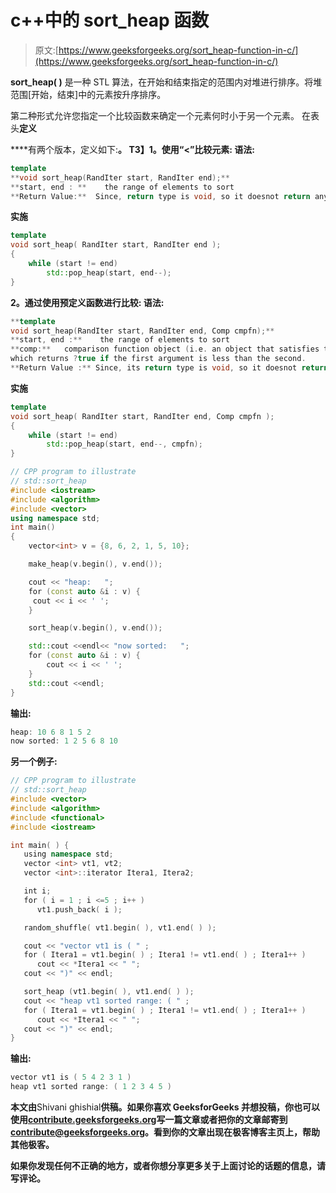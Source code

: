 # c++中的 sort_heap 函数

> 原文:[https://www.geeksforgeeks.org/sort_heap-function-in-c/](https://www.geeksforgeeks.org/sort_heap-function-in-c/)

**sort_heap( )** 是一种 STL 算法，在开始和结束指定的范围内对堆进行排序。将堆范围[开始，结束]中的元素按升序排序。

第二种形式允许您指定一个比较函数来确定一个元素何时小于另一个元素。
在表头**定义**

****有两个版本，定义如下:**。
T3】1。使用“<”比较元素:
语法:**

```cpp
template 
**void sort_heap(RandIter start, RandIter end);**
**start, end : **    the range of elements to sort
**Return Value:**  Since, return type is void, so it doesnot return any value. 
```

****实施****

```cpp
template
void sort_heap( RandIter start, RandIter end );
{
    while (start != end)
        std::pop_heap(start, end--);
} 
```

****2。通过使用预定义函数进行比较:**
**语法:****

```cpp
**template 
void sort_heap(RandIter start, RandIter end, Comp cmpfn);**
**start, end :**    the range of elements to sort
**comp:**   comparison function object (i.e. an object that satisfies the requirements of Compare) 
which returns ?true if the first argument is less than the second.
**Return Value :** Since, its return type is void, so it doesnot return any value. 
```

****实施****

```cpp
template
void sort_heap( RandIter start, RandIter end, Comp cmpfn );
{
    while (start != end)
        std::pop_heap(start, end--, cmpfn);
} 
```

```cpp
// CPP program to illustrate
// std::sort_heap
#include <iostream>
#include <algorithm>
#include <vector>
using namespace std;
int main()
{
    vector<int> v = {8, 6, 2, 1, 5, 10}; 

    make_heap(v.begin(), v.end());

    cout << "heap:   ";
    for (const auto &i : v) {
     cout << i << ' ';
    }   

    sort_heap(v.begin(), v.end());

    std::cout <<endl<< "now sorted:   ";
    for (const auto &i : v) {                                                   
        cout << i << ' ';
    }   
    std::cout <<endl;
}
```

**输出:**

```cpp
heap: 10 6 8 1 5 2 
now sorted: 1 2 5 6 8 10 
```

****另一个例子:****

```cpp
// CPP program to illustrate
// std::sort_heap
#include <vector>
#include <algorithm>
#include <functional>
#include <iostream>

int main( ) {
   using namespace std;
   vector <int> vt1, vt2;
   vector <int>::iterator Itera1, Itera2;

   int i;
   for ( i = 1 ; i <=5 ; i++ )
      vt1.push_back( i );

   random_shuffle( vt1.begin( ), vt1.end( ) );

   cout << "vector vt1 is ( " ;
   for ( Itera1 = vt1.begin( ) ; Itera1 != vt1.end( ) ; Itera1++ )
      cout << *Itera1 << " ";
   cout << ")" << endl;

   sort_heap (vt1.begin( ), vt1.end( ) );
   cout << "heap vt1 sorted range: ( " ;
   for ( Itera1 = vt1.begin( ) ; Itera1 != vt1.end( ) ; Itera1++ )
      cout << *Itera1 << " ";
   cout << ")" << endl;
}

```

**输出:**

```cpp
vector vt1 is ( 5 4 2 3 1 )
heap vt1 sorted range: ( 1 2 3 4 5 ) 
```

**本文由**Shivani ghishial**供稿。如果你喜欢 GeeksforGeeks 并想投稿，你也可以使用[contribute.geeksforgeeks.org](http://www.contribute.geeksforgeeks.org)写一篇文章或者把你的文章邮寄到 contribute@geeksforgeeks.org。看到你的文章出现在极客博客主页上，帮助其他极客。**

**如果你发现任何不正确的地方，或者你想分享更多关于上面讨论的话题的信息，请写评论。**